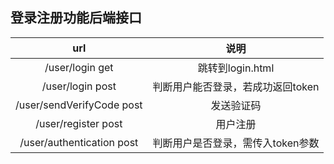 ## 登录注册功能后端接口

|             url              |               说明                |
| :--------------------------: | :-------------------------------: |
|      /user/login    get      |         跳转到login.html          |
|     /user/login    post      | 判断用户能否登录，若成功返回token |
| /user/sendVerifyCode    post |            发送验证码             |
|    /user/register    post    |             用户注册              |
| /user/authentication    post | 判断用户是否登录，需传入token参数 |


